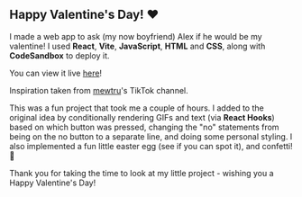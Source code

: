 ## Happy Valentine's Day! ❤️

I made a web app to ask (my now boyfriend) Alex if he would be my valentine! I used **React**, **Vite**, **JavaScript**, **HTML** and **CSS**, along with **CodeSandbox** to deploy it.

You can view it live [here](https://7mhk5t-5173.csb.app/)!

Inspiration taken from [mewtru](https://www.tiktok.com/@mewtru/video/7331103574623096107?is_from_webapp=1&sender_device=pc&web_id=7205114281700165166)'s TikTok channel.

This was a fun project that took me a couple of hours. I added to the original idea by conditionally rendering GIFs and text (via **React Hooks**) based on which button was pressed, changing the "no" statements from being on the no button to a separate line, and doing some personal styling. I also implemented a fun little easter egg (see if you can spot it), and confetti! 🎉

Thank you for taking the time to look at my little project - wishing you a Happy Valentine's Day!
